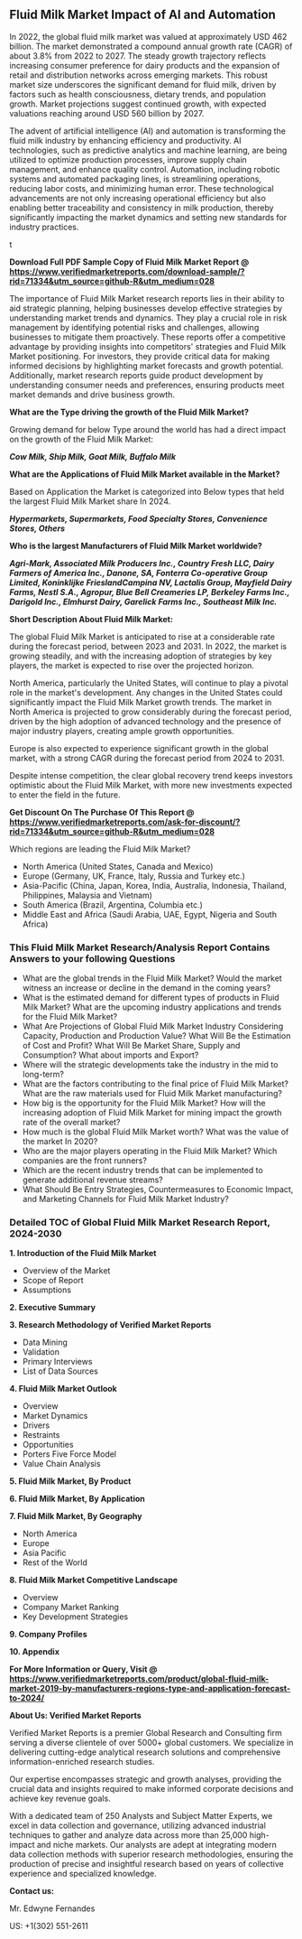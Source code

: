 <h2>Fluid Milk Market Impact of AI and Automation</h2><p>In 2022, the global fluid milk market was valued at approximately USD 462 billion. The market demonstrated a compound annual growth rate (CAGR) of about 3.8% from 2022 to 2027. The steady growth trajectory reflects increasing consumer preference for dairy products and the expansion of retail and distribution networks across emerging markets. This robust market size underscores the significant demand for fluid milk, driven by factors such as health consciousness, dietary trends, and population growth. Market projections suggest continued growth, with expected valuations reaching around USD 560 billion by 2027.</p><p>The advent of artificial intelligence (AI) and automation is transforming the fluid milk industry by enhancing efficiency and productivity. AI technologies, such as predictive analytics and machine learning, are being utilized to optimize production processes, improve supply chain management, and enhance quality control. Automation, including robotic systems and automated packaging lines, is streamlining operations, reducing labor costs, and minimizing human error. These technological advancements are not only increasing operational efficiency but also enabling better traceability and consistency in milk production, thereby significantly impacting the market dynamics and setting new standards for industry practices.</p>t</p><p id="" class=""><strong>Download Full PDF Sample Copy of Fluid Milk Market Report @ <a href="https://www.verifiedmarketreports.com/download-sample/?rid=71334&utm_source=github-R&utm_medium=028" target="_blank">https://www.verifiedmarketreports.com/download-sample/?rid=71334&utm_source=github-R&utm_medium=028</a></strong></p><p>The importance of&nbsp;Fluid Milk Market research reports lies in their ability to aid strategic planning, helping businesses develop effective strategies by understanding market trends and dynamics. They play a crucial role in risk management by identifying potential risks and challenges, allowing businesses to mitigate them proactively. These reports offer a competitive advantage by providing insights into competitors' strategies and Fluid Milk Market positioning. For investors, they provide critical data for making informed decisions by highlighting market forecasts and growth potential. Additionally, market research reports guide product development by understanding consumer needs and preferences, ensuring products meet market demands and drive business growth.</p><p><strong>What are the&nbsp;Type driving the growth of the Fluid Milk Market?</strong></p><p id="" class="">Growing demand for below Type around the world has had a direct impact on the growth of the Fluid Milk Market:</p><em><strong>Cow Milk, Ship Milk, Goat Milk, Buffalo Milk</strong></em></p><strong>What are the&nbsp;Applications&nbsp;of Fluid Milk Market available in the Market?</strong></p><p id="" class="">Based on Application the Market is categorized into Below types that held the largest Fluid Milk Market share In 2024.</p><em><strong>Hypermarkets, Supermarkets, Food Specialty Stores, Convenience Stores, Others</strong></em></p><strong>Who is the largest Manufacturers of Fluid Milk Market worldwide?</strong></p><p><em><strong>Agri-Mark, Associated Milk Producers Inc., Country Fresh LLC, Dairy Farmers of America Inc., Danone, SA, Fonterra Co-operative Group Limited, Koninklijke FrieslandCampina NV, Lactalis Group, Mayfield Dairy Farms, Nestl S.A., Agropur, Blue Bell Creameries LP, Berkeley Farms Inc., Darigold Inc., Elmhurst Dairy, Garelick Farms Inc., Southeast Milk Inc.</strong></em></p><p id="" class=""><strong>Short Description About Fluid Milk Market:</strong></p><p>The global Fluid Milk Market is anticipated to rise at a considerable rate during the forecast period, between 2023 and 2031. In 2022, the market is growing steadily, and with the increasing adoption of strategies by key players, the market is expected to rise over the projected horizon.</p><p>North America, particularly the United States, will continue to play a pivotal role in the market's development. Any changes in the United States could significantly impact the Fluid Milk Market growth trends. The market in North America is projected to grow considerably during the forecast period, driven by the high adoption of advanced technology and the presence of major industry players, creating ample growth opportunities.</p><p>Europe is also expected to experience significant growth in the global market, with a strong CAGR during the forecast period from 2024 to 2031.</p><p>Despite intense competition, the clear global recovery trend keeps investors optimistic about the Fluid Milk Market, with more new investments expected to enter the field in the future.</p><p id="" class=""><strong>Get Discount On The Purchase Of This Report @ <a href="https://www.verifiedmarketreports.com/ask-for-discount/?rid=71334&utm_source=github-R&utm_medium=028" target="_blank">https://www.verifiedmarketreports.com/ask-for-discount/?rid=71334&utm_source=github-R&utm_medium=028</a></strong></p>Which regions are leading the Fluid Milk Market?</p><ul><li>North America (United States, Canada and Mexico)</li><li>Europe (Germany, UK, France, Italy, Russia and Turkey etc.)</li><li>Asia-Pacific (China, Japan, Korea, India, Australia, Indonesia, Thailand, Philippines, Malaysia and Vietnam)</li><li>South America (Brazil, Argentina, Columbia etc.)</li><li>Middle East and Africa (Saudi Arabia, UAE, Egypt, Nigeria and South Africa)</li></ul><h3 id="" class="">This Fluid Milk Market Research/Analysis Report Contains Answers to your following Questions</h3><ul><li>What are the global trends in the Fluid Milk Market? Would the market witness an increase or decline in the demand in the coming years?</li><li>What is the estimated demand for different types of products in Fluid Milk Market? What are the upcoming industry applications and trends for the Fluid Milk Market?</li><li>What Are Projections of Global Fluid Milk Market Industry Considering Capacity, Production and Production Value? What Will Be the Estimation of Cost and Profit? What Will Be Market Share, Supply and Consumption? What about imports and Export?</li><li>Where will the strategic developments take the industry in the mid to long-term?</li><li>What are the factors contributing to the final price of Fluid Milk Market? What are the raw materials used for Fluid Milk Market manufacturing?</li><li>How big is the opportunity for the Fluid Milk Market? How will the increasing adoption of Fluid Milk Market for mining impact the growth rate of the overall market?</li><li>How much is the global Fluid Milk Market worth? What was the value of the market In 2020?</li><li>Who are the major players operating in the Fluid Milk Market? Which companies are the front runners?</li><li>Which are the recent industry trends that can be implemented to generate additional revenue streams?</li><li>What Should Be Entry Strategies, Countermeasures to Economic Impact, and Marketing Channels for Fluid Milk Market Industry?</li></ul><h3 id="" class="">Detailed TOC of Global Fluid Milk Market Research Report, 2024-2030</h3><p id="" class=""><strong>1. Introduction of the Fluid Milk Market</strong></p><ul><li>Overview of the Market</li><li>Scope of Report</li><li>Assumptions</li></ul><p id="" class=""><strong>2. Executive Summary</strong></p><p id="" class=""><strong>3. Research Methodology of Verified Market Reports</strong></p><ul><li>Data Mining</li><li>Validation</li><li>Primary Interviews</li><li>List of Data Sources</li></ul><p id="" class=""><strong>4. Fluid Milk Market Outlook</strong></p><ul><li>Overview</li><li>Market Dynamics</li><li>Drivers</li><li>Restraints</li><li>Opportunities</li><li>Porters Five Force Model</li><li>Value Chain Analysis</li></ul><p id="" class=""><strong>5. Fluid Milk Market, By Product</strong></p><p id="" class=""><strong>6. Fluid Milk Market, By Application</strong></p><p id="" class=""><strong>7. Fluid Milk Market, By Geography</strong></p><ul><li>North America</li><li>Europe</li><li>Asia Pacific</li><li>Rest of the World</li></ul><p id="" class=""><strong>8. Fluid Milk Market Competitive Landscape</strong></p><ul><li>Overview</li><li>Company Market Ranking</li><li>Key Development Strategies</li></ul><p id="" class=""><strong>9. Company Profiles</strong></p><p id="" class=""><strong>10. Appendix</strong></p><p id="" class=""><strong>For More Information or Query, Visit @ <a href="https://www.verifiedmarketreports.com/product/global-fluid-milk-market-2019-by-manufacturers-regions-type-and-application-forecast-to-2024/" target="_blank">https://www.verifiedmarketreports.com/product/global-fluid-milk-market-2019-by-manufacturers-regions-type-and-application-forecast-to-2024/</a></strong></p><p id="" class=""><strong>About Us: Verified Market Reports</strong></p><p id="" class="">Verified Market Reports is a premier Global Research and Consulting firm serving a diverse clientele of over 5000+ global customers. We specialize in delivering cutting-edge analytical research solutions and comprehensive information-enriched research studies.</p><p id="" class="">Our expertise encompasses strategic and growth analyses, providing the crucial data and insights required to make informed corporate decisions and achieve key revenue goals.</p><p id="" class="">With a dedicated team of 250 Analysts and Subject Matter Experts, we excel in data collection and governance, utilizing advanced industrial techniques to gather and analyze data across more than 25,000 high-impact and niche markets. Our analysts are adept at integrating modern data collection methods with superior research methodologies, ensuring the production of precise and insightful research based on years of collective experience and specialized knowledge.</p><p id="" class=""><strong>Contact us:</strong></p><p id="" class="">Mr. Edwyne Fernandes</p><p id="" class="">US: +1(302) 551-2611</p>